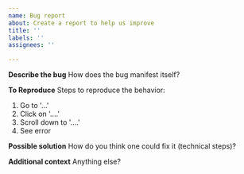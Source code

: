```yaml
---
name: Bug report
about: Create a report to help us improve
title: ''
labels: ''
assignees: ''

---
```


**Describe the bug**
How does the bug manifest itself?

**To Reproduce**
Steps to reproduce the behavior:
1. Go to '...'
2. Click on '....'
3. Scroll down to '....'
4. See error

**Possible solution**
How do you think one could fix it (technical steps)?

**Additional context**
Anything else?
